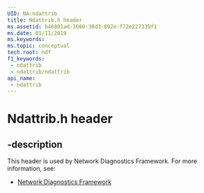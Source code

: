 ```yaml
---
UID: NA:ndattrib
title: Ndattrib.h header
ms.assetid: b46801ad-3080-30d3-892e-f72e227339f1
ms.date: 01/11/2019
ms.keywords: 
ms.topic: conceptual
tech.root: ndf
f1_keywords:
 - ndattrib
 - ndattrib/ndattrib
api_name:
 - ndattrib
---
```


# Ndattrib.h header


## -description

This header is used by Network Diagnostics Framework. For more information, see:

- [Network Diagnostics Framework](../_ndf/index.md)

